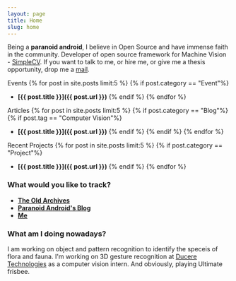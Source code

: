 ```yaml
---
layout: page
title: Home
slug: home
---
```

Being a __paranoid android__, I believe in Open Source and have immense faith in the community. Developer of open source framework for Machine Vision - [SimpleCV](http://simplecv.org/).
If you want to talk to me, or hire me, or give me a thesis opportunity, drop me a <a href="mailto:jayrambhia777@gmail.com">mail</a>.

Events
{% for post in site.posts limit:5 %}
{% if post.category == "Event"%}
- **[{{ post.title }}]({{ post.url }})**<!-- -->
{% endif %}
{% endfor %}

Articles
{% for post in site.posts limit:5 %}
{% if post.category == "Blog"%}
{% if post.tag == "Computer Vision"%}
- **[{{ post.title }}]({{ post.url }})**<!-- -->
{% endif %}
{% endif %}
{% endfor %}

Recent Projects
{% for post in site.posts limit:5 %}
{% if post.category == "Project"%}
- **[{{ post.title }}]({{ post.url }})**<!-- -->
{% endif %}
{% endfor %}

### What would you like to track?

- [**The Old Archives**](/archive)
- [**Paranoid Android's Blog**](/blog/)
- [**Me**](/me)

### What am I doing nowadays?

I am working on object and pattern recognition to identify the speceis of flora and fauna. I'm working on 3D gesture recognition at <a href="http://duceretech.com/">Ducere Technologies</a> as a computer vision intern. And obviously, playing Ultimate frisbee.